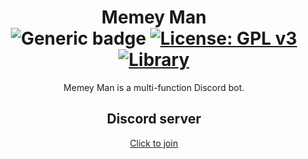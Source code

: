 <div align="center">
  
# Memey Man <br> ![Generic badge](https://img.shields.io/badge/Version-1.9.6-brightgreen.svg) [![License: GPL v3](https://img.shields.io/badge/License-GPLv3-blue.svg)](https://www.gnu.org/licenses/gpl-3.0) [![Library](https://img.shields.io/badge/Library-Discord.js-blueviolet)](https://discord.js.org/#/)
Memey Man is a multi-function Discord bot. 

## Discord server

[Click to join](https://discord.gg/t2sRz6T "Bot testing Discord server")

</div>

